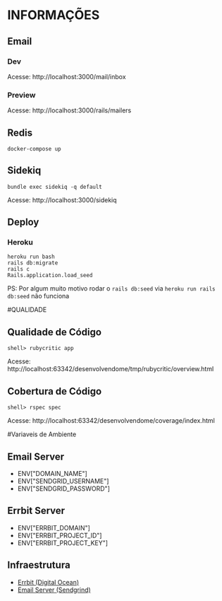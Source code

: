 # INFORMAÇÕES
## Email
### Dev
Acesse: http://localhost:3000/mail/inbox
### Preview
Acesse: http://localhost:3000/rails/mailers

## Redis
```
docker-compose up
```

## Sidekiq

```
bundle exec sidekiq -q default
```
Acesse: http://localhost:3000/sidekiq


## Deploy

### Heroku

```
heroku run bash
rails db:migrate 
rails c
Rails.application.load_seed
```
PS: Por algum muito motivo rodar o `rails db:seed` via `heroku run rails db:seed` não funciona

#QUALIDADE

## Qualidade de Código
```
shell> rubycritic app
```
Acesse: http://localhost:63342/desenvolvendome/tmp/rubycritic/overview.html


## Cobertura de Código

```
shell> rspec spec
```

Acesse: http://localhost:63342/desenvolvendome/coverage/index.html

#Variaveis de Ambiente

## Email Server
- ENV["DOMAIN_NAME"]
- ENV["SENDGRID_USERNAME"]
- ENV["SENDGRID_PASSWORD"]

## Errbit Server
- ENV["ERRBIT_DOMAIN"]
- ENV["ERRBIT_PROJECT_ID"]
- ENV["ERRBIT_PROJECT_KEY"]

## Infraestrutura

- [Errbit (Digital Ocean)](https://github.com/errbit/errbit)
- [Email Server (Sendgrind)](https://app.sendgrid.com/guide/integrate/langs/smtp)